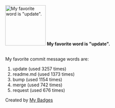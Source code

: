 <img src="https://my-badges.github.io/my-badges/favorite-word.png" alt="My favorite word is &quot;update&quot;." title="My favorite word is &quot;update&quot;." width="128">
<strong>My favorite word is &quot;update&quot;.</strong>
<br><br>

My favorite commit message words are:

1. update (used 3257 times)
2. readme.md (used 1373 times)
3. bump (used 1154 times)
4. merge (used 742 times)
5. request (used 676 times)


Created by <a href="https://github.com/my-badges/my-badges">My Badges</a>